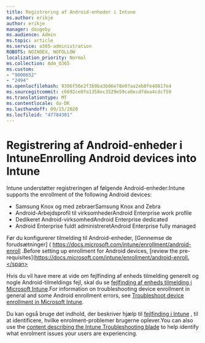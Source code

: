 ```yaml
---
title: Registrering af Android-enheder i Intune
ms.author: erikje
author: erikje
manager: dougeby
ms.audience: Admin
ms.topic: article
ms.service: o365-administration
ROBOTS: NOINDEX, NOFOLLOW
localization_priority: Normal
ms.collection: Adm_O365
ms.custom:
- "9000652"
- "2494"
ms.openlocfilehash: 9306f56e2f3b9ba3b06e78e07aa2eb0fe40817e4
ms.sourcegitcommit: c6692ce0fa1358ec3529e59ca0ecdfdea4cdc759
ms.translationtype: MT
ms.contentlocale: da-DK
ms.lasthandoff: 09/15/2020
ms.locfileid: "47784301"
---
```

# <a name="enrolling-android-devices-into-intune"></a><span data-ttu-id="4e63e-102">Registrering af Android-enheder i Intune</span><span class="sxs-lookup"><span data-stu-id="4e63e-102">Enrolling Android devices into Intune</span></span>

<span data-ttu-id="4e63e-103">Intune understøtter registreringen af følgende Android-enheder:</span><span class="sxs-lookup"><span data-stu-id="4e63e-103">Intune supports the enrollment of the following Android devices:</span></span>
- <span data-ttu-id="4e63e-104">Samsung Knox og med zebraer</span><span class="sxs-lookup"><span data-stu-id="4e63e-104">Samsung Knox and Zebra</span></span>
- <span data-ttu-id="4e63e-105">Android-Arbejdsprofil til virksomheder</span><span class="sxs-lookup"><span data-stu-id="4e63e-105">Android Enterprise work profile</span></span>
- <span data-ttu-id="4e63e-106">Dedikeret Android-virksomhed</span><span class="sxs-lookup"><span data-stu-id="4e63e-106">Android Enterprise dedicated</span></span>
- <span data-ttu-id="4e63e-107">Android Enterprise fuldt administreret</span><span class="sxs-lookup"><span data-stu-id="4e63e-107">Android Enterprise fully managed</span></span>

<span data-ttu-id="4e63e-108">Før du konfigurerer tilmelding til Android-enheder, [Gennemse de forudsætninger] ( https://docs.microsoft.com/intune/enrollment/android-enroll .</span><span class="sxs-lookup"><span data-stu-id="4e63e-108">Before setting up enrollment for Android devices, [review the pre-requisites](https://docs.microsoft.com/intune/enrollment/android-enroll.</span></span>

<span data-ttu-id="4e63e-109">Hvis du vil have mere at vide om fejlfinding af enheds tilmelding generelt og nogle Android-tilmeldings fejl, skal du se [fejlfinding af enheds tilmelding i Microsoft Intune](https://docs.microsoft.com/intune/enrollment/troubleshoot-device-enrollment-in-intune).</span><span class="sxs-lookup"><span data-stu-id="4e63e-109">For information on troubleshooting device enrollment in general and some Android enrollment errors,  see [Troubleshoot device enrollment in Microsoft Intune](https://docs.microsoft.com/intune/enrollment/troubleshoot-device-enrollment-in-intune).</span></span>

<span data-ttu-id="4e63e-110">Du kan også bruge det indhold, der beskriver hjælp til [fejlfinding i Intune](https://docs.microsoft.com/intune/fundamentals/help-desk-operators) , til at identificere, hvilke enrolment-problemer brugerne oplever.</span><span class="sxs-lookup"><span data-stu-id="4e63e-110">You can also use the [content describing the Intune Troubleshooting blade](https://docs.microsoft.com/intune/fundamentals/help-desk-operators) to help identify what enrolment issues your users are experiencing.</span></span>





